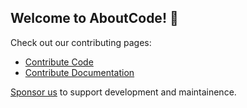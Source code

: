 ## Welcome to AboutCode! 👋

Check out our contributing pages:

* [Contribute Code](https://aboutcode.readthedocs.io/en/latest/contributing.html)
* [Contribute Documentation](https://aboutcode.readthedocs.io/en/latest/contributing/contrib_doc.html)

[Sponsor us](https://github.com/sponsors/aboutcode-org) to support development and maintainence.
